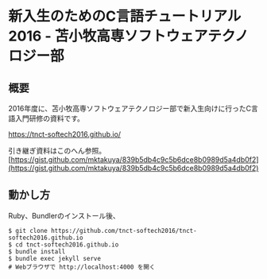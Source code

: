 # 新入生のためのC言語チュートリアル2016 - 苫小牧高専ソフトウェアテクノロジー部

## 概要

2016年度に、苫小牧高専ソフトウェアテクノロジー部で新入生向けに行ったC言語入門研修の資料です。

https://tnct-softech2016.github.io/

引き継ぎ資料はこのへん参照。  
[https://gist.github.com/mktakuya/839b5db4c9c5b6dce8b0989d5a4db0f2](https://gist.github.com/mktakuya/839b5db4c9c5b6dce8b0989d5a4db0f2)

## 動かし方

Ruby、Bundlerのインストール後、

```
$ git clone https://github.com/tnct-softech2016/tnct-softech2016.github.io
$ cd tnct-softech2016.github.io
$ bundle install
$ bundle exec jekyll serve
# Webブラウザで http://localhost:4000 を開く
```
